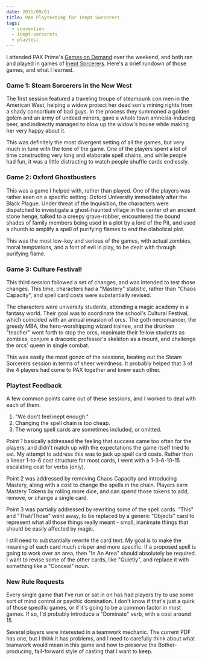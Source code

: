 ```yaml
---
date: 2015/09/01
title: PAX Playtesting for Inept Sorcerers
tags:
  - convention
  - inept-sorcerers
  - playtest
---
```


I attended PAX Prime's [Games on Demand] over the weekend, and both ran
and played in games of [Inept Sorcerers]. Here's a brief rundown of
those games, and what I learned.

<!-- more -->

### Game 1: Steam Sorcerers in the New West

The first session featured a traveling troupe of steampunk con men in the American West,
helping a widow protect her dead son's mining rights from a shady consortium of bad guys.
In the process they summoned a golden golem and an army of undead miners,
gave a whole town amnesia-inducing beer, and indirectly managed to blow up the widow's house
while making her very happy about it.

This was definitely the most divergent setting of all the games, but very much in tune
with the tone of the game. One of the players spent a lot of time constructing very long
and elaborate spell chains, and while people had fun, it was a little distracting to
watch people shuffle cards endlessly.

### Game 2: Oxford Ghostbusters

This was a game I helped with, rather than played. One of the players was rather keen
on a specific setting: Oxford University immediately after the Black Plague.
Under threat of the Inquisition, the characters were dispatched to investigate
a ghost-haunted village in the center of an ancient stone henge, talked to a creepy grave-robber,
encountered the bound shades of family members being used in a plot by a lord of the Pit,
and used a church to amplify a spell of purifying flames to end the diabolical plot.

This was the most low-key and serious of the games, with actual zombies, moral
temptations, and a font of evil in play, to be dealt with through purifying flame.

### Game 3: Culture Festival!

This third session followed a set of changes, and was intended to test those changes.
This time, characters had a "Mastery" statistic, rather than "Chaos Capacity", and
spell card costs were substantially revised.

The characters were university students, attending a magic academy in a fantasy world.
Their goal was to coordinate the school's Cultural Festival, which coincided with an
annual invasion of orcs. The goth necromancer, the greedy MBA, the hero-worshipping
wizard trainee, and the drunken "teacher" went forth to stop the orcs, reanimate their
fellow students as zombies, conjure a draconic professor's skeleton as a mount,
and challenge the orcs' queen in single combat.

This was easily the most gonzo of the sessions, beating out the Steam Sorcerers
session in terms of sheer weirdness. It probably helped that 3 of the 4 players
had come to PAX together and knew each other.

### Playtest Feedback

A few common points came out of these sessions, and I worked to deal with each of them.

1. "We don't feel inept enough."
2. Changing the spell chain is too cheap.
3. The wrong spell cards are sometimes included, or omitted.

Point 1 basically addressed the feeling that success came too often for the players,
and didn't match up with the expectations the game itself tried to set. My attempt
to address this was to jack up spell card costs. Rather than a linear 1-to-6 cost structure
for most cards, I went with a 1-3-6-10-15 escalating cost for verbs (only).

Point 2 was addressed by removing Chaos Capacity and introducing Mastery, along
with a cost to change the spells in the chain. Players earn Mastery Tokens by rolling
more dice, and can spend those tokens to add, remove, or change a single card.

Point 3 was partially addressed by rewriting some of the spell cards. "This" and
"That/Those" went away, to be replaced by a generic "Objects" card to represent what
all those things really meant - small, inanimate things that should be easily affected
by magic.

I still need to substantially rewrite the card text. My goal is to make the meaning
of each card much crisper and more specific. If a proposed spell is going to work over
an area, then "In An Area" should absolutely be required. I want to revise some of the
other cards, like "Quietly", and replace it with something like a "Conceal" noun.

### New Rule Requests

Every single game that I've run or sat in on has had players try to use some sort of
mind control or psychic domination. I don't know if that's just a quirk of those
specific games, or if it's going to be a common factor in most games. If so,
I'd probably introduce a "Dominate" verb, with a cost around 15.

Several players were interested in a teamwork mechanic. The current PDF has one,
but I think it has problems, and I need to carefully think about what teamwork would
mean in this game and how to preserve the Bother-producing, fail-forward style of
casting that I want to keep.

[Games on Demand]: http://www.indiegamesondemand.org/2015/08/26/pax-prime-2015-games-on-demand/
[Inept Sorcerers]: http://peppermile.com/inept-sorcerers.html
